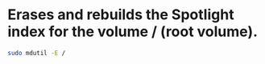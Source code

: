 # Erases and rebuilds the Spotlight index for the volume / (root volume). 
```zsh
sudo mdutil -E /
```